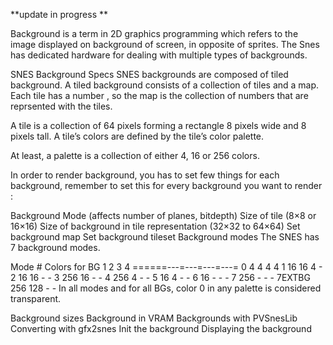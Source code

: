 **update in progress **

Background is a term in 2D graphics programming which refers to the image displayed on background of screen, in opposite of sprites. The Snes has dedicated hardware for dealing with multiple types of backgrounds.

SNES Background Specs
SNES backgrounds are composed of tiled background. A tiled background consists of a collection of tiles and a map. Each tile has a number , so the map is the collection of numbers that are reprsented with the tiles.

A tile is a collection of 64 pixels forming a rectangle 8 pixels wide and 8 pixels tall. A tile’s colors are defined by the tile’s color palette.

At least, a palette is a collection of either 4, 16 or 256 colors.

In order to render background, you has to set few things for each background, remember to set this for every background you want to render :

Background Mode (affects number of planes, bitdepth)
Size of tile (8×8 or 16×16)
Size of background in tile representation (32×32 to 64×64)
Set background map
Set background tileset
Background modes
The SNES has 7 background modes.

Mode    # Colors for BG
         1   2   3   4
======---=---=---=---=
0        4   4   4   4
1       16  16   4   -
2       16  16   -   -
3      256  16   -   -
4      256   4   -   -
5       16   4   -   -
6       16   -   -   -
7      256   -   -   -
7EXTBG 256 128   -   -
In all modes and for all BGs, color 0 in any palette is considered transparent.

Background sizes
Background in VRAM
Backgrounds with PVSnesLib
Converting with gfx2snes
Init the background
Displaying the background
